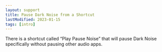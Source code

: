 ```yaml
---
layout: support
title: Pause Dark Noise from a Shortcut
lastModified: 2023-01-15
tags: [intro]
---
```


There is a shortcut called “Play Pause Noise” that will pause Dark Noise specifically without pausing other audio apps.